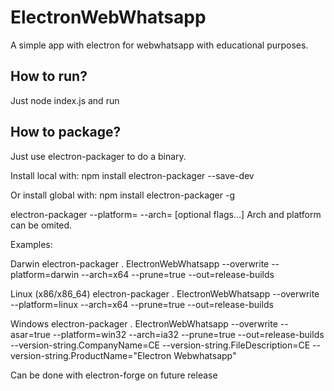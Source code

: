 # ElectronWebWhatsapp

A simple app with electron for webwhatsapp with educational purposes.

## How to run?

Just node index.js and run

## How to package?

Just use electron-packager to do a binary.

Install local with:
npm install electron-packager --save-dev

Or install global with:
npm install electron-packager -g

electron-packager <sourcedir> <appname> --platform=<platform> --arch=<arch> [optional flags...]
Arch and platform can be omited.

Examples:

Darwin
electron-packager . ElectronWebWhatsapp --overwrite --platform=darwin --arch=x64 --prune=true --out=release-builds

Linux (x86/x86_64)
electron-packager . ElectronWebWhatsapp --overwrite --platform=linux --arch=x64 --prune=true --out=release-builds

Windows
electron-packager . ElectronWebWhatsapp --overwrite --asar=true --platform=win32 --arch=ia32 --prune=true --out=release-builds --version-string.CompanyName=CE --version-string.FileDescription=CE --version-string.ProductName=\"Electron Webwhatsapp\"

Can be done with electron-forge on future release
